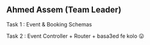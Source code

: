 ## Ahmed Assem (Team Leader) 

Task 1 : Event & Booking Schemas

Task 2 : Event Controller + Router + basa3ed fe kolo 😛

